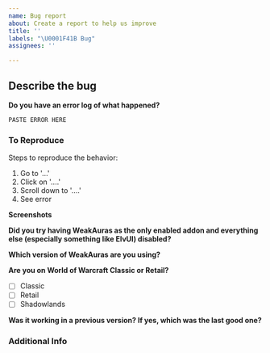 ```yaml
---
name: Bug report
about: Create a report to help us improve
title: ''
labels: "\U0001F41B Bug"
assignees: ''

---
```


## Describe the bug
<!-- What did you expect to happen and what happened instead? -->

**Do you have an error log of what happened?**
<!-- If you don't see any errors, make sure that error reporting is enabled (`/console scriptErrors 1`) or install https://www.curseforge.com/wow/addons/bugsack & https://www.curseforge.com/wow/addons/bug-grabber, yes both are needed.
Note that if the error looks like `[string "--[[ Error in ' my awesome aura' ]` then the bug is in the aura that got mentioned, not in WeakAuras itself -->

```
PASTE ERROR HERE
```

### To Reproduce
<!-- Describe what you clicked or did when the problem occurred -->

Steps to reproduce the behavior:

1. Go to '...'
2. Click on '....'
3. Scroll down to '....'
4. See error

**Screenshots**
<!-- If applicable, add screenshots to help explain your problem. -->

**Did you try having WeakAuras as the only enabled addon and everything else (especially something like ElvUI) disabled?**
<!-- Testing with only WeakAuras enabled is crucial to ruling out conflicts with other addons. -->

**Which version of WeakAuras are you using?**
<!-- You can see the current version in the title bar of the options window, if the options do not open, check the Twitch app or the `## Version:` field in the WeakAuras.toc file -->

**Are you on World of Warcraft Classic or Retail?**
<!-- Put an X between the brackets below to select your WoW flavor -->

- [ ] Classic
- [ ] Retail
- [ ] Shadowlands

**Was it working in a previous version? If yes, which was the last good one?**
<!-- You can always find older versions of WeakAuras to test with at https://www.wowace.com/projects/weakauras-2/files -->

### Additional Info
<!--
If you do not know which aura is causing issues for you, please attach a ZIP archive of your WeakAuras SavedVariables file, it's the `WeakAuras.lua` file in `World of Warcraft\_retail_\WTF\Account\YOUR_ACCOUNT\SavedVariables\`. In case you do, please export the string and paste it below.
-->
